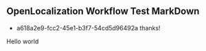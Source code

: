 ## OpenLocalization Workflow Test MarkDown
* a618a2e9-fcc2-45e1-b3f7-54cd5d96492a 
thanks!

Hello world